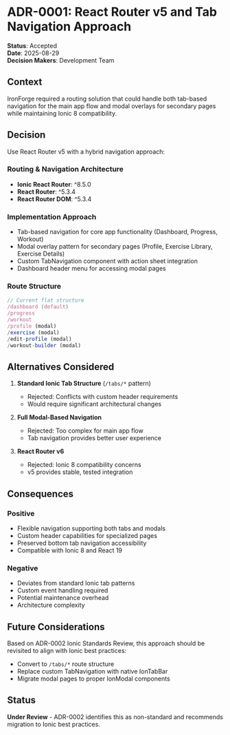 # ADR-0001: React Router v5 and Tab Navigation Approach

**Status**: Accepted  
**Date**: 2025-08-29  
**Decision Makers**: Development Team  

## Context

IronForge required a routing solution that could handle both tab-based navigation for the main app flow and modal overlays for secondary pages while maintaining Ionic 8 compatibility.

## Decision

Use React Router v5 with a hybrid navigation approach:

### Routing & Navigation Architecture
- **Ionic React Router**: ^8.5.0
- **React Router**: ^5.3.4  
- **React Router DOM**: ^5.3.4

### Implementation Approach
- Tab-based navigation for core app functionality (Dashboard, Progress, Workout)
- Modal overlay pattern for secondary pages (Profile, Exercise Library, Exercise Details)
- Custom TabNavigation component with action sheet integration
- Dashboard header menu for accessing modal pages

### Route Structure
```typescript
// Current flat structure
/dashboard (default)
/progress  
/workout
/profile (modal)
/exercise (modal)
/edit-profile (modal)
/workout-builder (modal)
```

## Alternatives Considered

1. **Standard Ionic Tab Structure** (`/tabs/*` pattern)
   - Rejected: Conflicts with custom header requirements
   - Would require significant architectural changes

2. **Full Modal-Based Navigation**
   - Rejected: Too complex for main app flow
   - Tab navigation provides better user experience

3. **React Router v6**
   - Rejected: Ionic 8 compatibility concerns
   - v5 provides stable, tested integration

## Consequences

### Positive
- Flexible navigation supporting both tabs and modals
- Custom header capabilities for specialized pages
- Preserved bottom tab navigation accessibility
- Compatible with Ionic 8 and React 19

### Negative  
- Deviates from standard Ionic tab patterns
- Custom event handling required
- Potential maintenance overhead
- Architecture complexity

## Future Considerations

Based on ADR-0002 Ionic Standards Review, this approach should be revisited to align with Ionic best practices:
- Convert to `/tabs/*` route structure
- Replace custom TabNavigation with native IonTabBar
- Migrate modal pages to proper IonModal components

## Status

**Under Review** - ADR-0002 identifies this as non-standard and recommends migration to Ionic best practices.